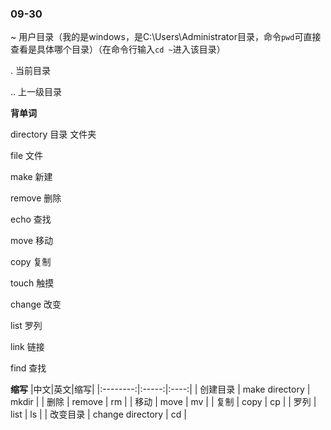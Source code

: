 ### 09-30

~ 用户目录（我的是windows，是C:\Users\Administrator目录，命令`pwd`可直接查看是具体哪个目录）（在命令行输入`cd ~`进入该目录）

. 当前目录

.. 上一级目录

**背单词**

directory 目录 文件夹

file 文件

make 新建

remove 删除

echo 查找

move 移动

copy 复制

touch 触摸

change 改变

list 罗列

link 链接

find 查找

**缩写**
|中文|英文|缩写|
|:--------:|:-----:|:----:|
| 创建目录 | make directory | mkdir |
| 删除 | remove | rm |
| 移动 | move | mv |
| 复制 | copy | cp |
| 罗列 | list | ls |
| 改变目录 | change directory | cd |